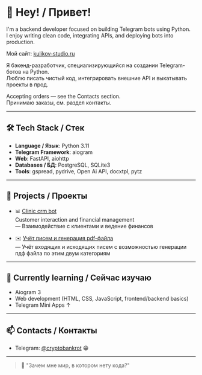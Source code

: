 # 👋 Hey! / Привет!

I'm a backend developer focused on building Telegram bots using Python.  
I enjoy writing clean code, integrating APIs, and deploying bots into production.

Мой сайт: [kulikov-studio.ru](https://kulikov-studio.ru)

Я бэкенд-разработчик, специализирующийся на создании Telegram-ботов на Python.  
Люблю писать чистый код, интегрировать внешние API и выкатывать проекты в прод.

Accepting orders — see the Contacts section.  
Принимаю заказы, см. раздел контакты.

---

## 🛠 Tech Stack / Стек

- **Language / Язык**: Python 3.11  
- **Telegram Framework**: aiogram 
- **Web**: FastAPI, aiohttp  
- **Databases / БД**: PostgreSQL, SQLite3
- **Tools**: gspread, pydrive, Open Ai API, docxtpl, pytz

---

## 📌 Projects / Проекты

- 📊 [Clinic crm bot](https://github.com/skranzs/clinic_crm_bot)  
  Customer interaction and financial management  
  — Взаимодействие с клиентами и ведение финансов

- ✉️ [Учёт писем и генерация pdf-файла](https://github.com/skranzs/mails_accounting_bot)  
  — Учёт входящих и исходящих писем с возможностью генерации пдф файла по этим двум категориям

---

## 🚀 Currently learning / Сейчас изучаю

- Aiogram 3
- Web development (HTML, CSS, JavaScript, frontend/backend basics)
- Telegram Mini Apps ↑ 

---

## 📫 Contacts / Контакты

- Telegram: [@cryptobankrot](https://t.me/cryptobankrot) 😁

---

> 💬 "Зачем мне мир, в котором нету кода?"
